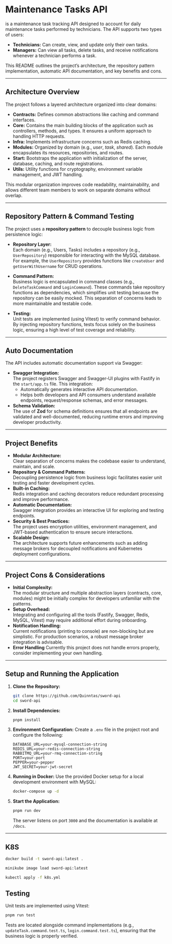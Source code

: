 # Maintenance Tasks API

is a maintenance task tracking API designed to account for daily maintenance tasks performed by technicians. The
API supports two types of users:

- **Technicians:** Can create, view, and update only their own tasks.
- **Managers:** Can view all tasks, delete tasks, and receive notifications whenever a technician performs a task.

This README outlines the project’s architecture, the repository pattern implementation, automatic API documentation, and
key benefits and cons.

---

## Architecture Overview

The project follows a layered architecture organized into clear domains:

- **Contracts:** Defines common abstractions like caching and command interfaces.
- **Core:** Contains the main building blocks of the application such as controllers, methods, and types. It ensures a
  uniform approach to handling HTTP requests.
- **Infra:** Implements infrastructure concerns such as Redis caching.
- **Modules:** Organized by domain (e.g., *user*, *task*, *shared*). Each module encapsulates its resources,
  repositories, and routes.
- **Start:** Bootstraps the application with initialization of the server, database, caching, and route registrations.
- **Utils:** Utility functions for cryptography, environment variable management, and JWT handling.

This modular organization improves code readability, maintainability, and allows different team members to work on
separate domains without overlap.

---

## Repository Pattern & Command Testing

The project uses a **repository pattern** to decouple business logic from persistence logic:

- **Repository Layer:**  
  Each domain (e.g., Users, Tasks) includes a repository (e.g., `UserRepository`) responsible for interacting with the
  MySQL database. For example, the `UserRepository` provides functions like `createUser` and `getUserWithUsername` for
  CRUD operations.

- **Command Pattern:**  
  Business logic is encapsulated in command classes (e.g., `DeleteTaskCommand` and `LoginCommand`). These commands take
  repository functions as dependencies, which simplifies unit testing because the repository can be easily mocked. This
  separation of concerns leads to more maintainable and testable code.

- **Testing:**  
  Unit tests are implemented (using Vitest) to verify command behavior. By injecting repository functions, tests focus
  solely on the business logic, ensuring a high level of test coverage and reliability.

---

## Auto Documentation

The API includes automatic documentation support via Swagger:

- **Swagger Integration:**  
  The project registers Swagger and Swagger-UI plugins with Fastify in the `start/app.ts` file. This integration:
    - Automatically generates interactive API documentation.
    - Helps both developers and API consumers understand available endpoints, request/response schemas, and error
      messages.
- **Schema Validation:**  
  The use of **Zod** for schema definitions ensures that all endpoints are validated and well-documented, reducing
  runtime errors and improving developer productivity.

---

## Project Benefits

- **Modular Architecture:**  
  Clear separation of concerns makes the codebase easier to understand, maintain, and scale.
- **Repository & Command Patterns:**  
  Decoupling persistence logic from business logic facilitates easier unit testing and faster development cycles.
- **Built-in Caching:**  
  Redis integration and caching decorators reduce redundant processing and improve performance.
- **Automatic Documentation:**  
  Swagger integration provides an interactive UI for exploring and testing endpoints.
- **Security & Best Practices:**  
  The project uses encryption utilities, environment management, and JWT-based authentication to ensure secure
  interactions.
- **Scalable Design:**  
  The architecture supports future enhancements such as adding message brokers for decoupled notifications and
  Kubernetes deployment configurations.

---

## Project Cons & Considerations

- **Initial Complexity:**  
  The modular structure and multiple abstraction layers (contracts, core, modules) might be initially complex for
  developers unfamiliar with the patterns.
- **Setup Overhead:**  
  Integrating and configuring all the tools (Fastify, Swagger, Redis, MySQL, Vitest) may require additional effort
  during onboarding.
- **Notification Handling:**  
  Current notifications (printing to console) are non-blocking but are simplistic. For production scenarios, a robust
  message broker integration is advisable.
- **Error Handling**
  Currently this project does not handle errors properly, consider implementing your own handling.

---

## Setup and Running the Application

1. **Clone the Repository:**
   ```bash
   git clone https://github.com/Quinntas/sword-api
   cd sword-api
   ```

2. **Install Dependencies:**
   ```bash
   pnpm install
   ```

3. **Environment Configuration:**
   Create a `.env` file in the project root and configure the following:
   ```
   DATABASE_URL=your-mysql-connection-string
   REDIS_URL=your-redis-connection-string
   RABBITMQ_URL=your-rmq-connection-string
   PORT=your-port
   PEPPER=your-pepper
   JWT_SECRET=your-jwt-secret
   ```

4. **Running in Docker:**
   Use the provided Docker setup for a local development environment with MySQL:
   ```bash
   docker-compose up -d
   ```

5. **Start the Application:**
   ```bash
   pnpm run dev
   ```
   The server listens on port `3000` and the documentation is available at `/docs`.

---

## K8S

```bash
docker build -t sword-api:latest .

minikube image load sword-api:latest

kubectl apply -f k8s.yml
```

## Testing

Unit tests are implemented using Vitest:

```bash
pnpm run test
```

Tests are located alongside command implementations (e.g., `updateTask.command.test.ts`, `login.command.test.ts`),
ensuring that the business logic is properly verified.

